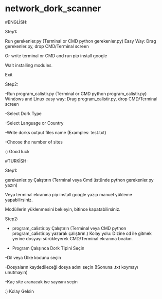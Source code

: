 # network_dork_scanner

#ENGLİSH:

Step1:

Run  gerekenler.py (Terminal or CMD python gerekenler.py) Easy Way: Drag gerekenler.py, drop CMD/Terminal screen

Or write terminal or CMD and run pip install google 

Wait installing modules.

Exit

Step2:

-Run  program_calistir.py (Terminal or CMD python program_calistir.py) Windows and Linux easy way: Drag program_calistir.py, drop CMD/Terminal screen

-Select Dork Type

-Select Language or Country

-Write dorks output files name (Examples: test.txt)

-Choose the number of sites

:) Good luck


#TURKİSH:

Step1:

gerekenler.py Çalıştırın (Terminal veya Cmd üstünde python gerekenler.py yazın)

Veya terminal ekranına pip install google yazıp manuel yükleme yapabilirsiniz.

Modüllerin yüklenmesini bekleyin, bitince kapatabilirsiniz.

Step2:

- program_calistir.py Çalıştırın (Terminal veya CMD python program_calistir.py yazarak çalıştırın.) Kolay yolu: Dizine cd ile gitmek yerine dosyayı sürükleyerek CMD/Terminal ekranına bırakın.

- Program Çalışınca Dork Tipini Seçin

-Dil veya Ülke kodunu seçin

-Dosyaların kaydedileceği dosya adını seçin (!Sonuna .txt koymayı unutmayın)

-Kaç site aranacak ise sayısını seçin

:) Kolay Gelsin
